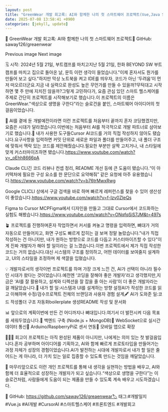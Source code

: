 ```yaml
---
layout: post
title: "GreenWear 개발 회고록: AI와 함께한 나의 첫 스마트웨어 프로젝트(Vue,Java Spring Boot, MariaDB)" 
date: 2025-07-08 13:58:41 +0900
categories: [jekyll, update]
---
```







​🌱 GreenWear 개발 회고록: AI와 함께한 나의 첫 스마트웨어 프로젝트📌 GitHub: saway126/greaenwear




 




























Previous image
Next image





 







 



🗓️ 시작: 2024년 5월 21일, 부트캠프를 마치고지난 5월 21일, 한화 BEYOND SW 부트캠프를 마치고 집으로 돌아온 날, 문득 이런 생각이 들었습니다."이제 혼자서도 뭔가를 만들어 보고 싶다."하지만 막상 노트북을 켜고 IDE를 띄우자, 코드가 아닌 ‘두려움’이 먼저 떠오르더군요.​지금 내 실력으로 완성도 높은 무언가를 만들 수 있을까?무턱대고 시작하면 몇 주 만에 지치진 않을까?그렇게 고민하다가, 요즘 관심 있던 스마트 헬스케어를 주제로 간단히 프로젝트를 시작해보기로 했습니다.​이 프로젝트의 이름은 GreenWear."색상으로 생명을 구한다"라는 슬로건을 붙인, 스마트웨어 아이디어의 첫 걸음이었습니다.




 







 



🚀 AI를 곁에 둔 개발예전이라면 이런 프로젝트를 처음부터 끝까지 혼자 코딩했겠지만, 요즘은 시대가 달라졌습니다.이번에는 처음부터 AI를 적극적으로 개발 파트너로 삼아보기로 했습니다.​🤖 내가 사용한 도구들Cursor AI코드를 거의 직접 작성하지 않아도 됐습니다.요구사항을 입력하면 커밋 단위로 새로운 파일과 폴더를 만들어주고, 내 폴더 구조에 맞춰서 맥락 있는 코드를 제안해줬습니다.필요한 부분만 살짝 고치거나, 내 스타일에 맞게 커스터마이즈하면 됐습니다.https://www.youtube.com/watch?v=_oEhh8666pA




 











Claude CLI긴 코드 리뷰나 컨셉 정리, README 개선 등에 큰 도움이 됐습니다.“이 아키텍처에 필요한 구성 요소를 한 문단으로 요약해줘” 같은 요청에 아주 유용했습니다.https://www.youtube.com/watch?v=b76trMwxRwg




 











Google CLICLI 상에서 구글 검색을 바로 하며 빠르게 레퍼런스를 찾을 수 있어 생산성이 좋았습니다.https://www.youtube.com/watch?v=f-Izv0ZIeQs




 











Figma to Cursor MCPFigma에서 디자인을 만들고 그대로 Cursor에서 코드화하는 실험도 해봤습니다.https://www.youtube.com/watch?v=ONqfqSiS7JM&t=497s




 















 



🪴 프로젝트를 진행하며혼자 작업하면서 커서를 켜놓고 명령을 입력하면, 뼈대가 거의 자동으로 만들어지고, 화면 구성도 빠르게 잡히는 걸 보며 정말 놀랐습니다."내가 직접 작성하는 건 아니지만, 내가 원하는 방향으로 코드를 다듬고 커스터마이즈할 수 있다"이게 진짜 개발자가 해야 할 일이라는 걸 느꼈습니다.이번 프로젝트에서 제가 직접 작성한 코드는 거의 없습니다.대신 시스템의 구조를 정의하고, 어떤 데이터를 보여줄지 설계하고, UI의 스타일을 조정하며 제 색깔을 입혔습니다.




 







 



💡 개발자로서의 생각이번 프로젝트를 하며 가장 크게 느낀 건, AI가 선택이 아니라 필수인 시대가 왔다는 것이었습니다.예전엔 ‘코딩을 잘해야 좋은 개발자’라고 생각했지만,지금은 ‘AI를 잘 활용하고, 설계와 디렉션을 잘 잡을 줄 아는 사람’이 더 좋은 개발자라는 걸 깨달았습니다.​📝 내가 할 일:시스템과 UI를 설계하는 방향 설정AI가 작성한 코드를 읽고 이해하며 수정/검수프로젝트 전체의 브랜딩과 사용자 경험 설계​🖋️ AI가 도와준 일:코드 작성폴더 구조 자동화boilerplate 생성README 작성 및 문서화




 







 



📊 앞으로의 계획이번에 만든 건 어디까지나 뼈대입니다.여기서 더 발전시켜 다음 목표를 세워두었습니다.📌 백엔드 구축 (Node.js + MongoDB)📌 WebSocket으로 실시간 데이터 통신📌 Arduino/RaspberryPi로 센서 연동📌 모바일 앱으로 확장




 







 



🙋🏻‍♂️ 회고이 프로젝트는 아직 완성된 제품이 아니지만, 나에게는 의미 있는 첫 발걸음입니다.혼자 공부하며 아이디어를 기획하고, AI와 함께 빠르게 프로토타입을 만들어가는 과정 자체가 성장의 경험이었습니다.AI가 발전하는 시대에 개발자로서 내가 할 일은 줄어드는 게 아니라, 더 가치 있는 일로 집중할 수 있도록 만드는 것임을 깨달았습니다.




 







 



📝 마무리앞으로도 이런 개인 프로젝트를 통해 내 생각을 실현하는 방법을 배우고, AI와 함께 더 효율적으로 성장하는 개발자가 되고 싶습니다.“색상으로 생명을 구한다”는 이 슬로건처럼, 사람들에게 도움이 되는 제품을 만들 수 있도록 계속 배우고 시도하겠습니다.




 







 



📌 GitHub: https://github.com/saway126/greaenwear🏷️ 태그:#개발일지 #Vue.js #AI개발 #CursorAI #스마트헬스케어 #프론트엔드 #개발회고​




 
